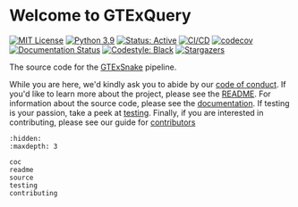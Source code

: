 # Welcome to GTExQuery

[![MIT License](https://img.shields.io/badge/License-MIT-blue.svg)](https://opensource.org/licenses/MIT)
[![Python 3.9](https://img.shields.io/badge/Python-3.9-brightgreen.svg)](https://docs.python.org/3/whatsnew/3.9.html)
[![Status: Active](https://www.repostatus.org/badges/latest/active.svg)](https://www.repostatus.org/#active)
[![CI/CD](https://github.com/IMS-Bio2Core-Facility/GTExQuery/actions/workflows/main.yml/badge.svg)](https://github.com/IMS-Bio2Core-Facility/GTExQuery/actions/workflows/main.yml)
[![codecov](https://codecov.io/gh/IMS-Bio2Core-Facility/GTExQuery/branch/main/graph/badge.svg?token=L56T1KFL1J)](https://codecov.io/gh/IMS-Bio2Core-Facility/GTExQuery)
[![Documentation Status](https://readthedocs.org/projects/gtexquery/badge/?version=latest)](https://gtexquery.readthedocs.io/en/latest/)
[![Codestyle: Black](https://img.shields.io/badge/code%20style-black-000000.svg)](https://github.com/psf/black)
[![Stargazers](htpps://img.shields.io/github/stars/IMS-Bio2Core-Facility/gtexquery)](https://github.com/IMS-Bio2Core-Facility/GTExQuery/stargazers)

The source code for the [GTExSnake][gtexsnake] pipeline.

While you are here,
we'd kindly ask you to abide by our [code of conduct](./coc.md).
If you'd like to learn more about the project,
please see the [README](./readme.md).
For information about the source code,
please see the [documentation](./source.md).
If testing is your passion,
take a peek at [testing](./testing.md).
Finally,
if you are interested in contributing,
please see our guide for [contributors](./contributing.md)

[gtexsnake]: HOLDING "GTExSnake Snakemake Pipeline"

```{toctree}
:hidden:
:maxdepth: 3

coc
readme
source
testing
contributing
```
